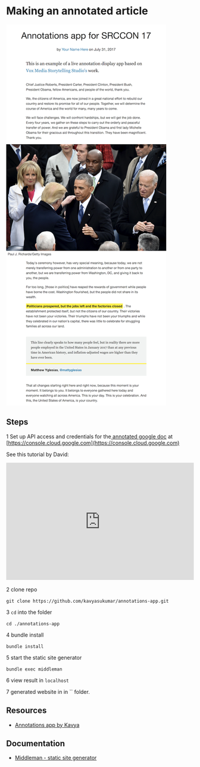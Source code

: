 # Making an annotated article


![Annotated article](assets/Middleman_annotated_article_resized.png)


## Steps 

1 Set up API access and credentials for the[ annotated google doc](/what-is-opened-captions/annotations-in-google-doc.md) at [https://console.cloud.google.com](https://console.cloud.google.com)

See this tutorial by David:

<iframe width="100%" height="315" src="https://www.youtube.com/embed/iH7XtXoiuQk" frameborder="0" allowfullscreen></iframe>

2 clone repo

```bash![](/assets/Middleman_annotated_article_resized.png)
git clone https://github.com/kavyasukumar/annotations-app.git
```

3  `cd` into the folder

```
cd ./annotations-app
```

4 bundle install

```
bundle install
```

5 start the static site generator 
```
bundle exec middleman
```

6 view result in `localhost` 
<!-- add actual localhost url -->

7 generated website in in `` folder.



## Resources

- [Annotations app by Kavya](https://github.com/kavyasukumar/annotations-app)

## Documentation 

- [Middleman - static site generator](http://middlemanapp.com)